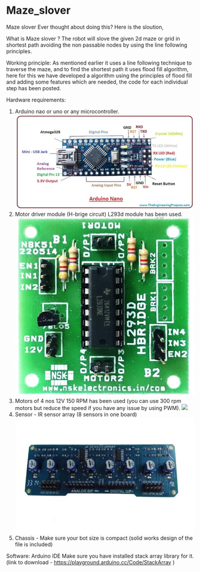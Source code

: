 # Maze_slover
Maze slover
Ever thought about doing this? Here is the sloution,

What is Maze slover ?
The robot will slove the given 2d maze or grid in shortest path avoiding the non passable nodes by using the line following principles.

Working principle:
As mentioned earlier it uses a line following technique to traverse the maze, and to find the shortest path it uses flood fill algorithm, here for this we have developed a algorithm using the principles of flood fill and adding some features which are needed, the code for each individual step has been posted. 

Hardware requirements:
1. Arduino nao or uno or any microcontroller.![](images/Arduino_nano.jpeg)
2. Motor driver module (H-brige circuit) L293d module has been used.![](images/l293d_motor_driver.jpg)
3. Motors of 4 nos 12V 150 RPM has been used (you can use 300 rpm motors but reduce the speed if you have any issue by using PWM).
![](images/motor_150_rpm_12v.jpeg)
4. Sensor - IR sensor array (8 sensors in one board)![](images/sensor_array_large.jpg)
5. Chassis - Make sure your bot size is compact (solid works design of the file is included)

Software:
Arduino IDE
Make sure you have installed stack array library for it. (link to download - https://playground.arduino.cc/Code/StackArray )


